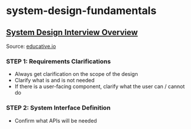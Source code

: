 # system-design-fundamentals

## [System Design Interview Overview](https://www.educative.io/courses/grokking-the-system-design-interview/B8nMkqBWONo)
Source: [educative.io](https://www.educative.io/)

### STEP 1: Requirements Clarifications
- Always get clarification on the scope of the design
- Clarify what is and is not needed
- If there is a user-facing component, clarify what the user can / cannot do

### STEP 2: System Interface Definition
- Confirm what APIs will be needed